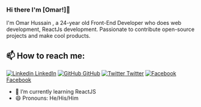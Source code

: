 
### Hi there I'm [Omar!]👋
I'm Omar Hussain , a 24-year old Front-End Developer who does web development, ReactJs development. Passionate to contribute open-source projects and make cool products.<br>
## 📫 How to reach me: 
[![Linkedin](https://i.stack.imgur.com/gVE0j.png) LinkedIn](https://www.linkedin.com/in/omar-hussain-94608713a/) [![GitHub](https://i.stack.imgur.com/tskMh.png) GitHub](https://github.com/Omarhussian) [![Twitter](http://i.imgur.com/wWzX9uB.png) Twitter](https://twitter.com/alhussain2323) [![Facebook](http://i.imgur.com/fep1WsG.png) Facebook](https://www.facebook.com/omar.hossien.16/)




- 🌱 I’m currently learning ReactJS
- 😄 Pronouns: He/His/Him




